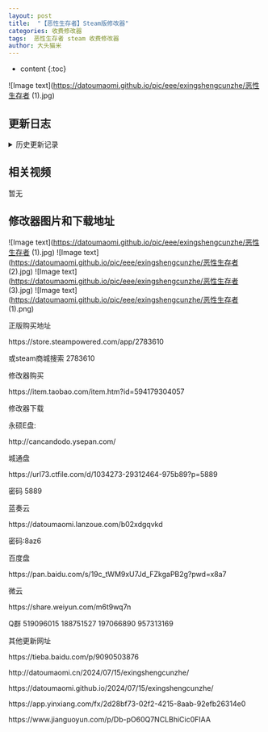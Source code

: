 ```yaml
---
layout: post
title:  "【恶性生存者】Steam版修改器"
categories: 收费修改器
tags:  恶性生存者 steam 收费修改器 
author: 大头猫米
---
```


* content
{:toc}

![Image text](https://datoumaomi.github.io/pic/eee/exingshengcunzhe/恶性生存者 (1).jpg)





##  更新日志






<details>
<summary>历史更新记录</summary>
<p></p>
<p></p>




</details>

## 相关视频
暂无

## 修改器图片和下载地址

![Image text](https://datoumaomi.github.io/pic/eee/exingshengcunzhe/恶性生存者 (1).jpg)
![Image text](https://datoumaomi.github.io/pic/eee/exingshengcunzhe/恶性生存者 (2).jpg)
![Image text](https://datoumaomi.github.io/pic/eee/exingshengcunzhe/恶性生存者 (3).jpg)
![Image text](https://datoumaomi.github.io/pic/eee/exingshengcunzhe/恶性生存者 (1).png)






<p></p>
正版购买地址
<p></p>
https://store.steampowered.com/app/2783610
<p></p>
或steam商城搜索 2783610
<p></p>
<p></p>
修改器购买
<p></p>
https://item.taobao.com/item.htm?id=594179304057
<p></p>
修改器下载
<p></p>
永硕E盘:
<p></p>
http://cancandodo.ysepan.com/
<p></p>
<p></p>
城通盘
<p></p>
https://url73.ctfile.com/d/1034273-29312464-975b89?p=5889
<p></p>
密码 5889
<p></p>
<p></p>
蓝奏云
<p></p>
https://datoumaomi.lanzoue.com/b02xdgqvkd
<p></p>
密码:8az6
<p></p>
<p></p>
百度盘
<p></p>
https://pan.baidu.com/s/19c_tWM9xU7Jd_FZkgaPB2g?pwd=x8a7
<p></p>
<p></p>
微云
<p></p>
https://share.weiyun.com/m6t9wq7n
<p></p>

<p></p>
<p></p>
Q群 519096015 188751527 197066890 957313169
<p></p>

<p></p>
其他更新网址
<p></p>
https://tieba.baidu.com/p/9090503876
<p></p>
http://datoumaomi.cn/2024/07/15/exingshengcunzhe/
<p></p>
https://datoumaomi.github.io/2024/07/15/exingshengcunzhe/
<p></p>
https://app.yinxiang.com/fx/2d28bf73-02f2-4215-8aab-92efb26314e0
<p></p>
https://www.jianguoyun.com/p/Db-pO60Q7NCLBhiCic0FIAA
<p></p>
